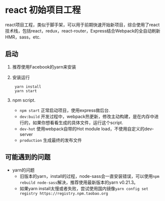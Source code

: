 #  react 初始项目工程

react项目工程，类似于脚手架，可以用于前期快速开始新项目，综合使用了react技术栈，包括react，redux，react-router，Express结合Webpack的全自动刷新HMR，sass，etc.

## 启动

1. 推荐使用Facebook的yarn来安装

2. 安装运行

        yarn install
        yarn start

3. npm script.

    * `npm start` 正常启动项目，使用express做后台.
    * `dev:build` 开发过程中，webpack热更新，修改主动构建，是在内存中进行的，如果你想看看生成的具体文件，运行这个script.
    * `dev-hot` 使用webpack自带的Hot module load，不使用自定义的dev-server
    * `production` 生成最终的发布文件

## 可能遇到的问题

- yarn的问题
  - 旧版本的yarn，install的过程，node-sass会一直安装错误，可以使用`npm rebuild node-sass`解决，推荐使用最新版本的yarn v0.21.3。
  - 如果yarn install太慢或者失败，尝试使用国内镜像`yarn config set registry https://registry.npm.taobao.org`